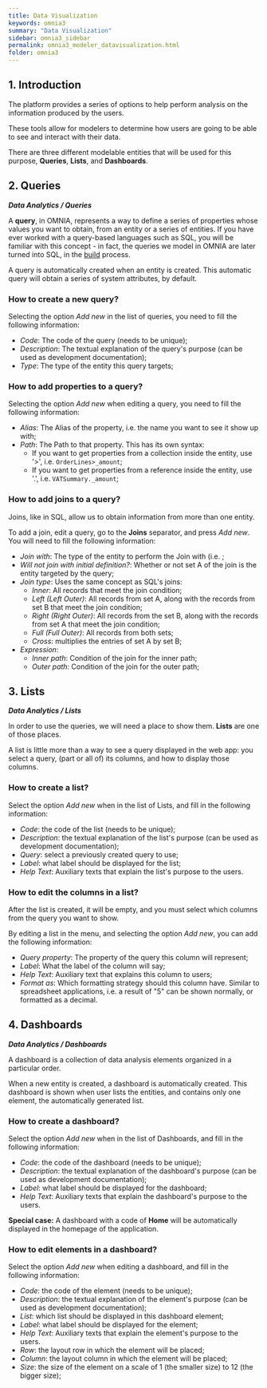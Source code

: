 ```yaml
---
title: Data Visualization
keywords: omnia3
summary: "Data Visualization"
sidebar: omnia3_sidebar
permalink: omnia3_modeler_datavisualization.html
folder: omnia3
---
```



## 1. Introduction

The platform provides a series of options to help perform analysis on the information produced by the users.

These tools allow for modelers to determine how users are going to be able to see and interact with their data.

There are three different modelable entities that will be used for this purpose, **Queries**, **Lists**, and **Dashboards**.

## 2. Queries
__*Data Analytics / Queries*__

A **query**, in OMNIA, represents a way to define a series of properties whose values you want to obtain, from an entity or a series of entities. If you have ever worked with a query-based languages such as SQL, you will be familiar with this concept - in fact, the queries we model in OMNIA are later turned into SQL, in the [build](omnia3_modeler_lifecycle) process.

A query is automatically created when an entity is created. This automatic query will obtain a series of system attributes, by default. 

### How to create a new query?
Selecting the option _Add new_ in the list of queries, you need to fill the following information:
* _Code_: The code of the query (needs to be unique);
* _Description_: The textual explanation of the query's purpose (can be used as development documentation);
* _Type_: The type of the entity this query targets;

### How to add properties to a query?
Selecting the option _Add new_ when editing a query, you need to fill the following information:
* _Alias_: The Alias of the property, i.e. the name you want to see it show up with;
* _Path_: The Path to that property. This has its own syntax:
    - If you want to get properties from a collection inside the entity, use '>', i.e. ```OrderLines>_amount```;
    - If you want to get properties from a reference inside the entity, use '.', i.e. ```VATSummary._amount```;

### How to add joins to a query?
Joins, like in SQL, allow us to obtain information from more than one entity. 

To add a join, edit a query, go to the **Joins** separator, and press _Add new_. You will need to fill the following information:
* _Join with_: The type of the entity to perform the Join with (i.e. ;
* _Will not join with initial definition?_: Whether or not set A of the join is the entity targeted by the query;
* _Join type_: Uses the same concept as SQL's joins:
    - _Inner_: All records that meet the join condition;
    - _Left (Left Outer)_: All records from set A, along with the records from set B that meet the join condition;
    - _Right (Right Outer)_: All records from the set B, along with the records from set A that meet the join condition;
    - _Full (Full Outer)_: All records from both sets;
    - _Cross_: multiplies the entries of set A by set B;
* _Expression_:
    - _Inner path_: Condition of the join for the inner path;
    - _Outer path_: Condition of the join for the outer path;

## 3. Lists
__*Data Analytics / Lists*__

In order to use the queries, we will need a place to show them. **Lists** are one of those places.

A list is little more than a way to see a query displayed in the web app: you select a query, (part or all of) its columns, and how to display those columns.

### How to create a list?

Select the option _Add new_ when in the list of Lists, and fill in the following information:
* _Code_: the code of the list (needs to be unique);
* _Description_: the textual explanation of the list's purpose (can be used as development documentation);
* _Query_: select a previously created query to use;
* _Label_: what label should be displayed for the list;
* _Help Text_: Auxiliary texts that explain the list's purpose to the users.

### How to edit the columns in a list?

After the list is created, it will be empty, and you must select which columns from the query you want to show.

By editing a list in the menu, and selecting the option _Add new_, you can add the following information:
* _Query property_: The property of the query this column will represent;
* _Label_: What the label of the column will say;
* _Help Text_: Auxiliary text that explains this column to users;
* _Format as_: Which formatting strategy should this column have. Similar to spreadsheet applications, i.e. a result of "5" can be shown normally, or formatted as a decimal.

## 4. Dashboards
__*Data Analytics / Dashboards*__

A dashboard is a collection of data analysis elements organized in a particular order.

When a new entity is created, a dashboard is automatically created. This dashboard is shown when user lists the entities, and contains only one element, the automatically generated list.

### How to create a dashboard?

Select the option _Add new_ when in the list of Dashboards, and fill in the following information:
* _Code_: the code of the dashboard (needs to be unique);
* _Description_: the textual explanation of the dashboard's purpose (can be used as development documentation);
* _Label_: what label should be displayed for the dashboard;
* _Help Text_: Auxiliary texts that explain the dashboard's purpose to the users.

**Special case:** A dashboard with a code of **Home** will be automatically displayed in the homepage of the application.

### How to edit elements in a dashboard?

Select the option _Add new_ when editing a dashboard, and fill in the following information:
* _Code_: the code of the element (needs to be unique);
* _Description_: the textual explanation of the element's purpose (can be used as development documentation);
* _List_: which list should be displayed in this dashboard element;
* _Label_: what label should be displayed for the element;
* _Help Text_: Auxiliary texts that explain the element's purpose to the users.
* _Row_: the layout row in which the element will be placed;
* _Column_: the layout column in which the element will be placed;
* _Size_: the size of the element on a scale of 1 (the smaller size) to 12 (the bigger size);

